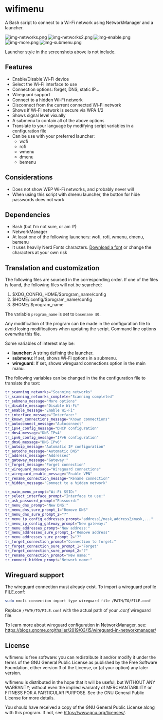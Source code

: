 # wifimenu

A Bash script to connect to a Wi-Fi network using NetworkManager and a launcher.

![img-networks.png](./Previews/img-networks.png)
![img-networks2.png](./Previews/img-networks2.png)
![img-enable.png](./Previews/img-enable.png)
![img-more.png](./Previews/img-more.png)
![img-submenu.png](./Previews/img-submenu.png)

Launcher style in the screenshots above is not include.

## Features

- Enable/Disable Wi-Fi device
- Select the Wi-Fi interface to use
- Connection options: forget, DNS, static IP...
- Wireguard support
- Connect to a hidden Wi-Fi network
- Disconnect from the current connected Wi-Fi network
- Shows if Wi-Fi network is secure via WPA 1/2
- Shows signal level visually
- A submenu to contain all of the above options
- Translate to your language by modifying script variables in a configuration file
- Can be use with your preferred launcher:
	- wofi
	- rofi
	- wmenu
	- dmenu
	- bemenu

## Considerations

- Does not show WEP Wi-Fi networks, and probably never will
- When using this script with dmenu launcher, the botton for hide passwords does not work

## Dependencies

- Bash (but I'm not sure, or am I?)
- NetworkManager
- At least one of the following launchers: wofi, rofi, wmenu, dmenu, bemenu
- It uses heavily Nerd Fonts characters. [Download a font](https://www.nerdfonts.com/) or change the characters at your own risk

## Translation and customization

The following files are sourced in the corresponding order. If one of the files is found, the following files will not be searched:

1. \$XDG\_CONFIG\_HOME/\$program\_name/config
2. \$HOME/.config/\$program\_name/config
3. \$HOME/.\$program\_name

The variable `program_name` is set to `basename $0`.

Any modification of the program can be made in the configuration file to avoid losing modifications when updating the script.
Command line options overwrite this file.

Some variables of interest may be:

- **launcher**: A string defining the launcher.
- **submenu**: If set, shows Wi-Fi options in a submenu.
- **wireguard**: If set, shows wireguard connections option in the main manu.

The following variables can be changed in the the configuration file to translate the text:

```bash
tr_scanning_networks="Scanning networks"
tr_scanning_networks_complete="Scanning completed"
tr_submenu_message="More options"
tr_disable_message="Disable Wi-Fi"
tr_enable_message="Enable Wi-Fi"
tr_interface_message="Interface:"
tr_known_connections_message="Known connections"
tr_autoconnect_message="Autoconnect"
tr_ipv4_config_message="DHCP configuration"
tr_dns4_message="DNS IPv4"
tr_ipv6_config_message="IPv6 configuration"
tr_dns6_message="DNS IPv6"
tr_autoip_message="Automatic IP configuration"
tr_autodns_message="Automatic DNS"
tr_address_message="Addresses"
tr_gateway_message="Gateway:"
tr_forget_message="Forget connection"
tr_wireguard_message="Wireguard connections"
tr_wireguard_enable_message="Enable VPN"
tr_rename_connection_message="Rename connection"
tr_hidden_message="Connect to a hidden network"

tr_main_menu_prompt="Wi-Fi SSID:"
tr_select_interface_prompt="Interface to use:"
tr_ask_password_prompt="Password:"
tr_menu_dns_prompt="New DNS:"
tr_menu_dns_sure_prompt_1="Remove DNS"
tr_menu_dns_sure_prompt_2="?"
tr_menu_ip_config_addresses_prompt="address1/mask,address2/mask,..."
tr_menu_ip_config_gateway_prompt="New gateway:"
tr_menu_addresses_prompt="New address:"
tr_menu_addresses_sure_prompt_1="Remove address"
tr_menu_addresses_sure_prompt_2="?"
tr_forget_connection_prompt="Connection to forget:"
tr_forget_connection_sure_prompt_1="Forget"
tr_forget_connection_sure_prompt_2="?"
tr_rename_connection_prompt="New name:"
tr_connect_hidden_prompt="Network name:"
```

## Wireguard support

The wireguard connection must already exist. To import a wireguard profile FILE.conf:
```sh
sudo nmcli connection import type wireguard file /PATH/TO/FILE.conf
```
Replace `/PATH/TO/FILE.conf` with the actual path of your *.conf* wireguard file.

To learn more about wireguard configuration in NetworkManager, see: <https://blogs.gnome.org/thaller/2019/03/15/wireguard-in-networkmanager/>

## License

wifimenu is free software: you can redistribute it and/or modify it under the terms of the GNU General Public License as published by the Free Software Foundation, either version 3 of the License, or (at your option) any later version.

wifimenu is distributed in the hope that it will be useful, but WITHOUT ANY WARRANTY; without even the implied warranty of MERCHANTABILITY or FITNESS FOR A PARTICULAR PURPOSE. See the GNU General Public License for more details.
 
You should have received a copy of the GNU General Public License along with this program. If not, see <https://www.gnu.org/licenses/>.
